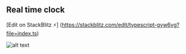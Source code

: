 ## Real time clock


[Edit on StackBlitz ⚡️] (https://stackblitz.com/edit/typescript-gyw6vg?file=index.ts)

![alt text](https://github.com/cnaveenkumar74/Typescript/blob/master/Real_time_clock/time.jpeg?raw=true)
